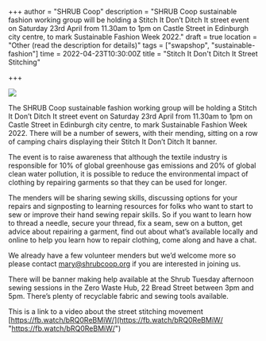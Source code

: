 +++
author = "SHRUB Coop"
description = "SHRUB Coop sustainable fashion working group will be holding a Stitch It Don’t Ditch It street event on Saturday 23rd April from 11.30am to 1pm on Castle Street in Edinburgh city centre, to mark Sustainable Fashion Week 2022."
draft = true
location = "Other (read the description for details)"
tags = ["swapshop", "sustainable-fashion"]
time = 2022-04-23T10:30:00Z
title = "Stitch It Don't Ditch It Street Stitching"

+++

![](https://res.cloudinary.com/shrub-co-op/image/upload/v1649248871/shrubcoop.org/media/IMG-20210615-WA0012_g6njbe.jpg)

The SHRUB Coop sustainable fashion working group will be holding a Stitch It Don’t Ditch It street event on Saturday 23rd April from 11.30am to 1pm on Castle Street in Edinburgh city centre, to mark Sustainable Fashion Week 2022. There will be a number of sewers, with their mending, sitting on a row of camping chairs displaying their Stitch It Don’t Ditch It banner.

The event is to raise awareness that although the textile industry is responsible for 10% of global greenhouse gas emissions and 20% of global clean water pollution, it is possible to reduce the environmental impact of clothing by repairing garments so that they can be used for longer.

The menders will be sharing sewing skills, discussing options for your repairs and signposting to learning resources for folks who want to start to sew or improve their hand sewing repair skills. So if you want to learn how to thread a needle, secure your thread, fix a seam, sew on a button, get advice about repairing a garment, find out about what’s available locally and online to help you learn how to repair clothing, come along and have a chat.

We already have a few volunteer menders but we’d welcome more so please contact mary@shrubcoop.org if you are interested in joining us.

There will be banner making help available at the Shrub Tuesday afternoon sewing sessions in the Zero Waste Hub, 22 Bread Street between 3pm and 5pm. There’s plenty of recyclable fabric and sewing tools available.

This is a link to a video about the street stitching movement[ ](https://l.facebook.com/l.php?u=https%3A%2F%2Ffb.watch%2FbRQ0ReBMiW%2F%3Ffbclid%3DIwAR0pHW4VObmtlRkS69cllmK8LDLI8MAmJ-DhTmJsbaUrInoQEMDdt3BIFug&h=AT1IISrMbbxwK1dpgnBHHrYj9ywaoMCa1ma_BNAqHANZ1Ia2fg867D1A-UgC-40x8mdtwXkLyIXgekDghbryNv4CRX3wmTY1wG4kRB4WFmA_4WBDiBIbq3WGubcDGnQyV1o&__tn__=-UK-R&c%5B0%5D=AT0ZFREjV8bQ6lzfg0jOAqeGOSItZK5UwdF3sRy0okpjOJNiQuKdJONId8cws9Xbc3Samz0jdf0WPEw4dqI2N3F5TCqv3P6WS60uscw256rMRKRv6vn8bkINreYXrukFRMCS_UbS5-4Fd-LLri8xcl4UhRax5lNVyIQDmYbmkU-hSpw_I1--DM2oa6laR9L59mS5uNR8YsXgoh7VrtZIBdWGKigVSIZlbALLaMtJBg)[https://fb.watch/bRQ0ReBMiW/](https://fb.watch/bRQ0ReBMiW/ "https://fb.watch/bRQ0ReBMiW/")